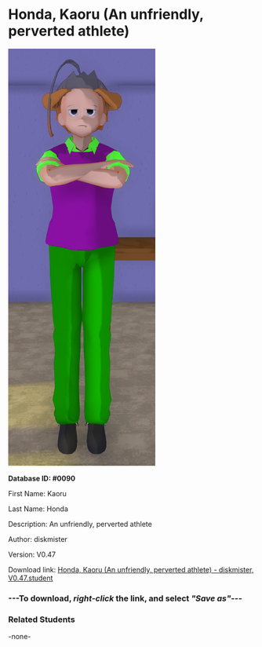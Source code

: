# Honda, Kaoru (An unfriendly, perverted athlete)

<img src="../../Files/Images/Honda, Kaoru (An unfriendly, perverted athlete).png" title="Honda, Kaoru (An unfriendly, perverted athlete) - diskmister, V0.47">

**Database ID: #0090**

First Name: Kaoru

Last Name: Honda

Description: An unfriendly, perverted athlete

Author: diskmister

Version: V0.47

Download link: <a href="https://raw.githubusercontent.com/Arbiter1223/Daigaku-Gurashi-Custom-Students/master/Files/Student%20Files/Honda%2C%20Kaoru%20(An%20unfriendly%2C%20perverted%20athlete)%20-%20diskmister%2C%20V0.47.student">Honda, Kaoru (An unfriendly, perverted athlete) - diskmister, V0.47.student</a>

### ---**To download, _right-click_ the link, and select _"Save as"_**---

### Related Students

-none-
